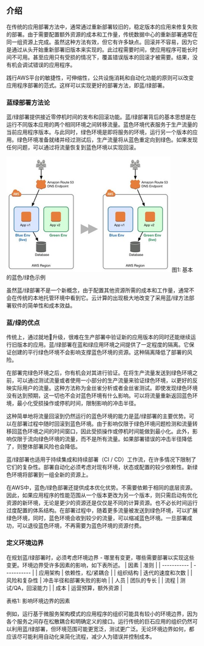 ## 介绍

在传统的应用部署方法中，通常通过重新部署较旧的，稳定版本的应用来修复失败的部署。由于需要配置额外资源的成本和工作量，传统数据中心的重新部署通常在同一组资源上完成。虽然这种方法有效，但它有许多缺点。回滚并不容易，因为它是通过从头开始重新部署旧版本来实现的。此过程需要时间，使应用程序可能长时间不可用。甚至应用只有受损的情况下，覆盖错误版本的回滚才被需要。结果，没有机会调试错误的应用程序。

践行AWS平台的敏捷性，可伸缩性，公共设施消耗和自动化功能的原则可以改变应用程序部署的范式。这样可以实现更好的部署方法，即蓝/绿部署。

### 蓝绿部署方法论

蓝/绿部署提供接近零停机时间的发布和回滚功能。蓝/绿部署背后的基本思想是在运行不同版本应用的两个相同环境之间转移流量。蓝色环境代表服务于生产流量的当前应用程序版本。与此同时，绿色环境是即将服务的环境，运行另一个版本的应用。绿色环境准备就绪并经过测试后，生产流量将从蓝色重定向到绿色。如果发现任何问题，可以通过将流量恢复到蓝色环境以实现回滚。

![1](images/Figure1.jpg)
图1: 基本的蓝色/绿色示例

虽然蓝/绿部署不是一个新概念，由于配置其他资源所需的成本和工作量，通常不会在传统的本地托管环境中看到它。云计算的出现极大地改变了采用蓝/绿方法部署软件的简单性和成本效益。

### 蓝/绿的优点
传统上，通过就地升级，很难在生产部署中验证新的应用版本的同时还能继续运行旧版本的应用。蓝/绿部署在蓝和绿应用环境之间提供了一定程度的隔离。它保证创建的平行绿色环境不会影响支撑蓝色环境的资源。这种隔离降低了部署的风险。

在部署完绿色环境之后，你有机会对其进行验证。在将生产流量发送到绿色环境之前，可以通过测试流量或者使用一小部分的生产流量来验证绿色环境，以更好的反映实际用户的流量。这种方法称为金丝雀分析或者金丝雀测试。即使发现绿色环境没有达到预期，这一切也不会对蓝色环境有什么影响。可以将流量重新返回蓝色环境，最小化受损操作或停机时间，限制影响的冲击半径。

这种简单地将流量回滚到仍然运行的蓝色环境的能力是蓝/绿部署的主要优势。可以在部署过程中随时回滚到蓝色环境。由于影响仅限于绿色环境问题检测和流量转移回蓝色环境之间的时间窗口，因此受损操作或停机时间能做到最小化。此外，影响仅限于流向绿色环境的流量，而不是所有流量。如果部署错误的冲击半径降低了，则整体部署风险也会降低。

蓝/绿部署也适用于持续集成和持续部署（CI / CD）工作流，在许多情况下限制了它们的复杂性。部署自动化必须考虑对现有环境，状态或配置的较少依赖性。新绿色环境将部署到一组全新的资源上。

在AWS中，蓝色/绿色部署还提供成本优化优势。不需要依赖于相同的底层资源。因此，如果应用程序的性能范围从一个版本更改为另一个版本，则只需启动有优化资源的新环境，无论是更少的资源还是仅仅是不同的计算资源。也不必长时间运行过度配置的体系结构。在部署过程中，随着更多流量被发送到绿色环境，可以扩展绿色环境，同时，蓝色环境会收到较少的流量，可以缩减蓝色环境。一旦部署成功，可以退役蓝色环境，不再需要为蓝色环境的资源付费。

### 定义环境边界
在规划蓝/绿部署时，必须考虑环境边界 - 哪里有变更，哪些需要部署以实现这些变更。环境边界受许多因素的影响，如下表所述。
|    因素         | 准则 |
| ----------- | ----------- |
| 应用架构    | 依赖性，松/紧耦合   |
| 组织结构    | 迭代的速度和次数 |
| 风险和复杂性 | 冲击半径和部署失败的影响   |
| 人员       | 团队的专长 |
| 流程       | 测试/QA，回滚能力   |
| 成本      | 运营预算，额外资源 |

表格1: 影响环境边界的因素

例如，运行基于微服务架构模式的应用程序的组织可能具有较小的环境边界，因为各个服务之间存在松散耦合和明确定义的接口。运行传统的巨石应用的组织仍然可以利用蓝/绿部署，但环境范围可能更宽泛，测试更广泛。无论环境边界如何，都应该尽可能利用自动化来简化流程，减少人为错误并控制成本。


